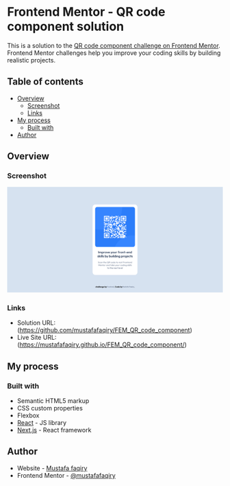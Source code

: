 # Frontend Mentor - QR code component solution

This is a solution to the [QR code component challenge on Frontend Mentor](https://www.frontendmentor.io/challenges/qr-code-component-iux_sIO_H). Frontend Mentor challenges help you improve your coding skills by building realistic projects.

## Table of contents

- [Overview](#overview)
  - [Screenshot](#screenshot)
  - [Links](#links)
- [My process](#my-process)
  - [Built with](#built-with)
- [Author](#author)

## Overview

### Screenshot

![](./src/design/desktop-design.png)

### Links

- Solution URL:(https://github.com/mustafafaqiry/FEM_QR_code_component)
- Live Site URL:(https://mustafafaqiry.github.io/FEM_QR_code_component/)

## My process

### Built with

- Semantic HTML5 markup
- CSS custom properties
- Flexbox
- [React](https://reactjs.org/) - JS library
- [Next.js](https://nextjs.org/) - React framework

## Author

- Website - [Mustafa faqiry](https://github.com/mustafafaqiry)
- Frontend Mentor - [@mustafafaqiry](https://www.frontendmentor.io/profile/mustafafaqiry)
